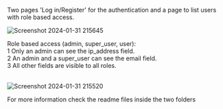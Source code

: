 Two pages 'Log in/Register' for the authentication and a page to list users with role based access.<br>

![Screenshot 2024-01-31 215645](https://github.com/Johnny-98/react-json/assets/29556692/e2a7b6f8-aded-4d1c-bcc8-de781a4acb98)<br>

Role based access (admin, super_user, user):<br>
1 Only an admin can see the ip_address field.<br>
2 An admin and a super_user can see the email field.<br>
3 All other fields are visible to all roles.<br>
<br>

![Screenshot 2024-01-31 215520](https://github.com/Johnny-98/react-json/assets/29556692/b0d80b77-5668-4208-b60a-57d4dbe716e3)

For more information check the readme files inside the two folders
